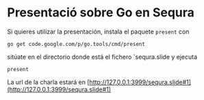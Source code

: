 # Presentació sobre Go en Sequra

Si quieres utilizar la presentación, instala el paquete `present` con

    go get code.google.com/p/go.tools/cmd/present

sitúate en el directorio donde está el fichero `sequra.slide  y ejecuta

    present

La url de la charla estará en [http://127.0.0.1:3999/sequra.slide#1](http://127.0.0.1:3999/sequra.slide#1)

